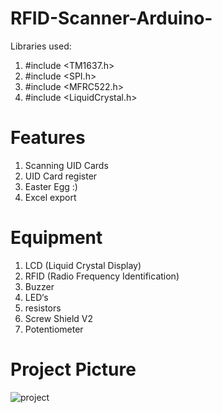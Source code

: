 # RFID-Scanner-Arduino-

Libraries used:
1. #include <TM1637.h>
2. #include <SPI.h>
3. #include <MFRC522.h>
4. #include <LiquidCrystal.h>

# Features

1. Scanning UID Cards
2. UID Card register
3. Easter Egg :)
4. Excel export 

# Equipment


1. LCD (Liquid Crystal Display)
2. RFID (Radio Frequency Identification)
3. Buzzer
4. LED‘s 
5. resistors
6. Screw Shield V2
7. Potentiometer 

# Project Picture 

![project](https://user-images.githubusercontent.com/96635023/214028380-82069bfd-42b0-4ac2-b0e8-36e2b5dac160.jpg)





